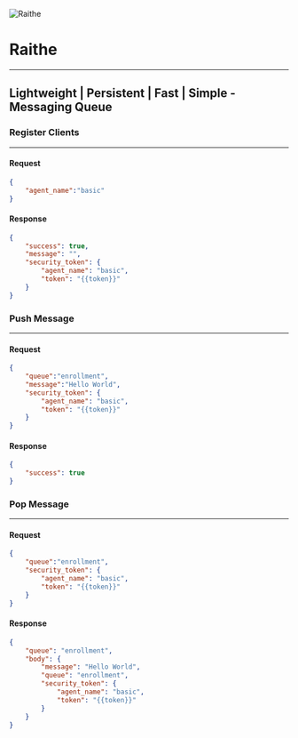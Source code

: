 ![Raithe](https://github.com/catmullet/Raithe/blob/master/image%20(1).jpg)

# Raithe
---
## Lightweight | Persistent | Fast | Simple - Messaging Queue

### Register Clients
---
#### Request
```json
{
	"agent_name":"basic"
}
```
#### Response
```json
{
    "success": true,
    "message": "",
    "security_token": {
        "agent_name": "basic",
        "token": "{{token}}"
    }
}
```

### Push Message
---
#### Request
```json
{
	"queue":"enrollment",
	"message":"Hello World",
	"security_token": {
        "agent_name": "basic",
        "token": "{{token}}"
    }
}
```
#### Response
```json
{
    "success": true
}
```
### Pop Message
---
#### Request
```json
{
	"queue":"enrollment",
	"security_token": {
        "agent_name": "basic",
        "token": "{{token}}"
    }
}
```
#### Response
```json
{
    "queue": "enrollment",
    "body": {
        "message": "Hello World",
        "queue": "enrollment",
        "security_token": {
            "agent_name": "basic",
            "token": "{{token}}"
        }
    }
}
